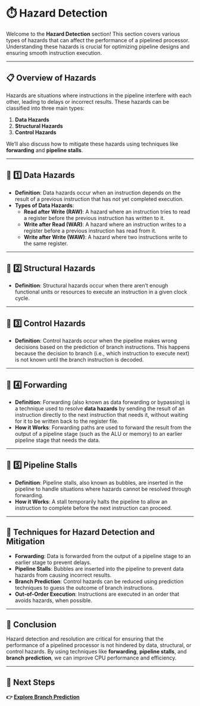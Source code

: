 # ⏱️ Hazard Detection

Welcome to the **Hazard Detection** section! This section covers various types of hazards that can affect the performance of a pipelined processor. Understanding these hazards is crucial for optimizing pipeline designs and ensuring smooth instruction execution.

---

## 📋 Overview of Hazards

Hazards are situations where instructions in the pipeline interfere with each other, leading to delays or incorrect results. These hazards can be classified into three main types:

1. **Data Hazards**  
2. **Structural Hazards**  
3. **Control Hazards**

We’ll also discuss how to mitigate these hazards using techniques like **forwarding** and **pipeline stalls**.

---

## 🚧 1️⃣ Data Hazards

- **Definition**: Data hazards occur when an instruction depends on the result of a previous instruction that has not yet completed execution.
- **Types of Data Hazards**:
  - **Read after Write (RAW)**: A hazard where an instruction tries to read a register before the previous instruction has written to it.
  - **Write after Read (WAR)**: A hazard where an instruction writes to a register before a previous instruction has read from it.
  - **Write after Write (WAW)**: A hazard where two instructions write to the same register.

---

## 🚧 2️⃣ Structural Hazards

- **Definition**: Structural hazards occur when there aren’t enough functional units or resources to execute an instruction in a given clock cycle.

---

## 🚧 3️⃣ Control Hazards

- **Definition**: Control hazards occur when the pipeline makes wrong decisions based on the prediction of branch instructions. This happens because the decision to branch (i.e., which instruction to execute next) is not known until the branch instruction is decoded.

---

## 🔄 4️⃣ Forwarding

- **Definition**: Forwarding (also known as data forwarding or bypassing) is a technique used to resolve **data hazards** by sending the result of an instruction directly to the next instruction that needs it, without waiting for it to be written back to the register file.
- **How it Works**: Forwarding paths are used to forward the result from the output of a pipeline stage (such as the ALU or memory) to an earlier pipeline stage that needs the data.

---

## 🚧 5️⃣ Pipeline Stalls

- **Definition**: Pipeline stalls, also known as bubbles, are inserted in the pipeline to handle situations where hazards cannot be resolved through forwarding.
- **How it Works**: A stall temporarily halts the pipeline to allow an instruction to complete before the next instruction can proceed.

---

## 🧩 Techniques for Hazard Detection and Mitigation

- **Forwarding**: Data is forwarded from the output of a pipeline stage to an earlier stage to prevent delays.
- **Pipeline Stalls**: Bubbles are inserted into the pipeline to prevent data hazards from causing incorrect results.
- **Branch Prediction**: Control hazards can be reduced using prediction techniques to guess the outcome of branch instructions.
- **Out-of-Order Execution**: Instructions are executed in an order that avoids hazards, when possible.

---

## 🔄 Conclusion

Hazard detection and resolution are critical for ensuring that the performance of a pipelined processor is not hindered by data, structural, or control hazards. By using techniques like **forwarding**, **pipeline stalls**, and **branch prediction**, we can improve CPU performance and efficiency.

---

## 🔹 Next Steps

**👉 [Explore Branch Prediction](./Branch_Predictcion)**
